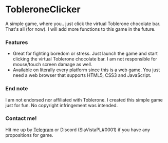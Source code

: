 # TobleroneClicker
A simple game, where you.. just click the virtual Toblerone chocolate bar. That's all (for now). I will add more functions to this game in the future.

### Features
- Great for fighting boredom or stress. Just launch the game and start clicking the virtual Toblerone chocolate bar. I am not responsible for mouse/touch screen damage as well.
- Available on literally every platform since this is a web game. You just need a web browser that supports HTML5, CSS3 and JavaScript.

### End note
I am not endorsed nor affiliated with Toblerone. I created this simple game just for fun. No copyright infringement was intended.

### Contact me!
Hit me up by [Telegram](https://t.me/slavistapl) or Discord (SlaVistaPL#0001) if you have any propositions for game.
